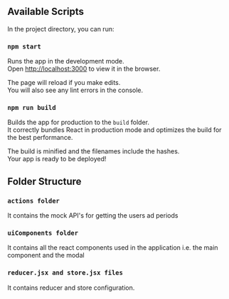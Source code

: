 ## Available Scripts

In the project directory, you can run:

### `npm start`

Runs the app in the development mode.<br />
Open [http://localhost:3000](http://localhost:3000) to view it in the browser.

The page will reload if you make edits.<br />
You will also see any lint errors in the console.

### `npm run build`

Builds the app for production to the `build` folder.<br />
It correctly bundles React in production mode and optimizes the build for the best performance.

The build is minified and the filenames include the hashes.<br />
Your app is ready to be deployed!

## Folder Structure

### `actions folder`

It contains the mock API's for getting the users ad periods

### `uiComponents folder`

It contains all the react components used in the application i.e. the main component and the modal

### `reducer.jsx and store.jsx files`

It contains reducer and store configuration.




